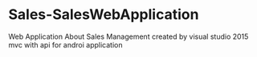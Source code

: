 # Sales-SalesWebApplication

Web Application About Sales Management created by visual studio 2015 mvc with api for androi application
